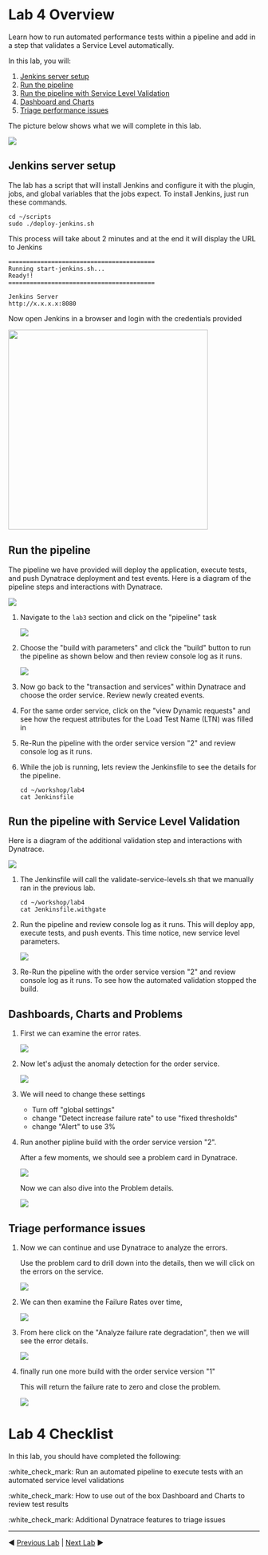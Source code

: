 # Lab 4 Overview

Learn how to run automated performance tests within a pipeline and add in a step that validates a Service Level automatically.

In this lab, you will:

1. [Jenkins server setup](#Jenkins-server-setup)
1. [Run the pipeline](#Run-the-pipeline)
1. [Run the pipeline with Service Level Validation](#Run-the-pipeline-with-Service-Level-Validation)
1. [Dashboard and Charts](#Dashboard-and-Charts)
1. [Triage performance issues](#Triage-performance-issues)

The picture below shows what we will complete in this lab.

<img src="images/lab4.png" >

## Jenkins server setup

The lab has a script that will install Jenkins and configure it with the plugin, jobs, and global variables that the jobs expect. To install Jenkins, just run these commands.

```
cd ~/scripts
sudo ./deploy-jenkins.sh
```

This process will take about 2 minutes and at the end it will display the URL to Jenkins

```
=========================================
Running start-jenkins.sh...
Ready!!
=========================================

Jenkins Server
http://x.x.x.x:8080
```

Now open Jenkins in a browser and login with the credentials provided

<img src="images/jenkins-login.png"  width="400">

## Run the pipeline

The pipeline we have provided will deploy the application, execute tests, and push Dynatrace deployment and test events. Here is a diagram of the pipeline steps and interactions with Dynatrace.

<img src="images/jenkins-flow.png" >

1. Navigate to the ```lab3``` section and click on the "pipeline" task

    <img src="images/jenkins-job.png" >

1. Choose the "build with parameters" and click the "build" button to run the pipeline as shown below and then review console log as it runs.

    <img src="images/jenkins-gate-job.png" >

1. Now go back to the "transaction and services" within Dynatrace and choose the order service.  Review newly created events.

1. For the same order service, click on the "view Dynamic requests" and see how the request attributes for the Load Test Name (LTN) was filled in

1. Re-Run the pipeline with the order service version "2" and review console log as it runs.

1. While the job is running, lets review the Jenkinsfile to see the details for the pipeline.

    ```
    cd ~/workshop/lab4
    cat Jenkinsfile
    ```

## Run the pipeline with Service Level Validation

Here is a diagram of the additional validation step and interactions with Dynatrace.

<img src="images/jenkins-flow-gate.png" >

1. The Jenkinsfile will call the validate-service-levels.sh that we manually ran in the previous lab.

    ```
    cd ~/workshop/lab4
    cat Jenkinsfile.withgate
    ```

1. Run the pipeline and review console log as it runs. This will deploy app, execute tests, and push events.  This time notice, new service level parameters.

    <img src="images/jenkins-gate-job.png" >

1. Re-Run the pipeline with the order service version "2" and review console log as it runs.   To see how the automated validation stopped the build.

## Dashboards, Charts and Problems

1. First we can examine the error rates.

   <img src="images/order-errors.png" >
 
1. Now let's adjust the anomaly detection for the order service. 

   <img src="images/anomoly-adjustment.png" >
  
1.  We will need to change these settings
    * Turn off "global settings"
    * change "Detect increase failure rate" to use "fixed thresholds"
    * change "Alert" to use 3%

1. Run another pipline build with the order service version "2".

   After a few moments, we should see a problem card in Dynatrace.

   <img src="images/problem-card.png" >   

   Now we can also dive into the Problem details.

   <img src="images/problem-details.png" >

## Triage performance issues

1. Now we can continue and use Dynatrace to analyze the errors.

    Use the problem card to drill down into the details, then we will click on the errors on the service.

   <img src="images/failure-rate.png" >

1. We can then examine the Failure Rates over time,

   <img src="images/failure-chart.png" >

1. From here click on the "Analyze failure rate degradation", then we will see the error details.

   <img src="images/error-details.png" >  
   
1. finally run one more build with the order service version "1"

    This will return the failure rate to zero and close the problem.
    
    <img src="images/close-problem.png" >

# Lab 4 Checklist

In this lab, you should have completed the following:

:white\_check\_mark: Run an automated pipeline to execute tests with an automated service level validations

:white\_check\_mark: How to use out of the box Dashboard and Charts to review test results

:white\_check\_mark: Additional Dynatrace features to triage issues

<hr>

:arrow_backward: [Previous Lab](../lab3) | [Next Lab](../lab5) :arrow_forward: 
